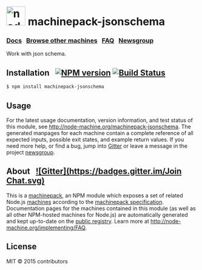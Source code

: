 <h1>
  <a href="http://node-machine.org" title="Node-Machine public registry"><img alt="node-machine logo" title="Node-Machine Project" src="http://node-machine.org/images/machine-anthropomorph-for-white-bg.png" width="50" /></a>
  machinepack-jsonschema
</h1>

### [Docs](http://node-machine.org/machinepack-jsonschema) &nbsp; [Browse other machines](http://node-machine.org/machinepacks) &nbsp;  [FAQ](http://node-machine.org/implementing/FAQ)  &nbsp;  [Newsgroup](https://groups.google.com/forum/?hl=en#!forum/node-machine)

Work with json schema.


## Installation &nbsp; [![NPM version](https://badge.fury.io/js/machinepack-jsonschema.svg)](http://badge.fury.io/js/machinepack-jsonschema) [![Build Status](https://travis-ci.org/mikermcneil/machinepack-jsonschema.png?branch=master)](https://travis-ci.org/mikermcneil/machinepack-jsonschema)

```sh
$ npm install machinepack-jsonschema
```

## Usage

For the latest usage documentation, version information, and test status of this module, see <a href="http://node-machine.org/machinepack-jsonschema" title="Work with json schema. (for node.js)">http://node-machine.org/machinepack-jsonschema</a>.  The generated manpages for each machine contain a complete reference of all expected inputs, possible exit states, and example return values.  If you need more help, or find a bug, jump into [Gitter](https://gitter.im/node-machine/general) or leave a message in the project [newsgroup](https://groups.google.com/forum/?hl=en#!forum/node-machine).

## About  &nbsp; [![Gitter](https://badges.gitter.im/Join Chat.svg)](https://gitter.im/node-machine/general?utm_source=badge&utm_medium=badge&utm_campaign=pr-badge&utm_content=badge)

This is a [machinepack](http://node-machine.org/machinepacks), an NPM module which exposes a set of related Node.js [machines](http://node-machine.org/spec/machine) according to the [machinepack specification](http://node-machine.org/spec/machinepack).
Documentation pages for the machines contained in this module (as well as all other NPM-hosted machines for Node.js) are automatically generated and kept up-to-date on the <a href="http://node-machine.org" title="Public machine registry for Node.js">public registry</a>.
Learn more at <a href="http://node-machine.org/implementing/FAQ" title="Machine Project FAQ (for implementors)">http://node-machine.org/implementing/FAQ</a>.

## License

MIT &copy; 2015 contributors

